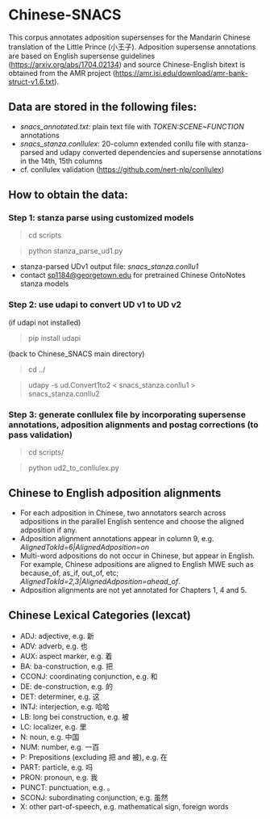 # Chinese-SNACS

This corpus annotates adposition supersenses for the Mandarin Chinese translation of the Little Prince (小王子).
Adposition supersense annotations are based on English supersense guidelines (https://arxiv.org/abs/1704.02134) and source Chinese-English bitext is obtained from the AMR project (https://amr.isi.edu/download/amr-bank-struct-v1.6.txt).

## Data are stored in the following files:
- *snacs_annotated.txt*: plain text file with *TOKEN:SCENE\~FUNCTION* annotations
- *snacs_stanza.conllulex*: 20-column extended conllu file with stanza-parsed and udapy converted dependencies and supersense annotations in the 14th, 15th columns
- cf. conllulex validation (https://github.com/nert-nlp/conllulex)


## How to obtain the data:

### Step 1: stanza parse using customized models
> cd scripts

> python stanza_parse_ud1.py

- stanza-parsed UDv1 output file: *snacs_stanza.conllu1*
- contact sp1184@georgetown.edu for pretrained Chinese OntoNotes stanza models

### Step 2: use udapi to convert UD v1 to UD v2

(if udapi not installed) 
> pip install udapi

(back to Chinese_SNACS main directory) 
> cd ../

> udapy -s ud.Convert1to2 < snacs_stanza.conllu1 > snacs_stanza.conllu2

### Step 3: generate conllulex file by incorporating supersense annotations, adposition alignments and postag corrections (to pass validation)

> cd scripts/

> python ud2_to_conllulex.py



## Chinese to English adposition alignments
- For each adposition in Chinese, two annotators search across adpositions in the parallel English sentence and choose the aligned adposition if any. 
- Adposition alignment annotations appear in column 9, e.g. *AlignedTokId=6|AlignedAdposition=on*
- Multi-word adpositions do not occur in Chinese, but appear in English. For example, Chinese adpositions are aligned to English MWE such as because_of, as_if, out_of, etc; *AlignedTokId=2,3|AlignedAdposition=ahead_of*.
- Adposition alignments are not yet annotated for Chapters 1, 4 and 5.

## Chinese Lexical Categories (lexcat)


- ADJ: adjective, e.g. 新
- ADV: adverb, e.g. 也
- AUX: aspect marker, e.g. 着
- BA: ba-construction, e.g. 把
- CCONJ: coordinating conjunction, e.g. 和
- DE: de-construction, e.g. 的
- DET: determiner, e.g. 这
- INTJ: interjection, e.g. 哈哈
- LB: long bei construction, e.g. 被
- LC: localizer, e.g. 里
- N: noun, e.g. 中国
- NUM: number, e.g. 一百
- P: Prepositions (excluding 把 and 被), e.g. 在
- PART: particle, e.g. 吗
- PRON: pronoun, e.g. 我
- PUNCT: punctuation, e.g. 。
- SCONJ: subordinating conjunction, e.g. 虽然
- X: other part-of-speech, e.g. mathematical sign, foreign words

